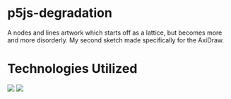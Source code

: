 # p5js-degradation

A nodes and lines artwork which starts off as a lattice, but becomes more and more disorderly. My second sketch made specifically for the AxiDraw.

# Technologies Utilized

![](https://img.shields.io/badge/JavaScript-F7DF1E?logo=javascript&logoColor=fff&labelColor=555)
![](https://img.shields.io/badge/p5.js-ED225D?logo=p5.js&logoColor=fff&labelColor=555)
